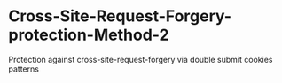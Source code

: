 # Cross-Site-Request-Forgery-protection-Method-2
Protection against cross-site-request-forgery via double submit cookies patterns 

